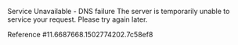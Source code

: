 Service Unavailable - DNS failure The server is temporarily unable to service your request. Please try again later.

Reference #11.6687668.1502774202.7c58ef8